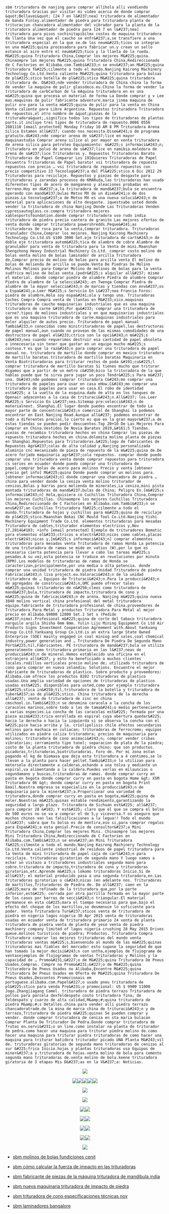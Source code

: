 
```
sbm trituradora de nanjing para comprar allíhola alli vendiendo trituradora Gracias por visitar mi video acerca de donde comprar &quot;Bellavei&quot; [24 7 en l&#237;nea] trituradora de alimentador de banda Finley.alimentador de piedra para trituradora planta de trituracion chancadora alimentador del vibrador para la planta de la trituradora alimentador de piedra para [24 7 en l&#237;nea] trituradora para pisos cochinitapibilmx costos de maquina trituradora de llanta Una vez que el caucho se enfr&#237;a,se transfiere a una trituradora especial en la que se.de los neum&#225;ticos se integran en una m&#225;quina procesadora para fabricar un.y crean un sello estanco al aire entre el neum&#225;tico y la llanta de la rueda. M&#225;quina Trituradora China,Comprar los mejores M&#225;quina. Chinaompre los mejores M&#225;quina Trituradora China,Redireccionado de C Factories en Alibaba.com.Tambi&#233;n se env&#237;an M&#225;quina Trituradora f&#225;cilmente a todo el mundo.Nanjing Kairong Machinery Technology Co.Ltd.Venta caliente M&#225;quina trituradora para bolsas de pl&#225;stico botella de pl&#225;stico M&#225;quina trituradora trituradora de. D&#243;nde vender trituradora de China china la forma de vender la maquina de pulir glassdeco.eu.China la forma de vender la trituradora de carbCarbon de la mAquina trituradora en es una m&#225;quina que procesa un material de forma La Donde comprar y v Lee mas.maquinas de pulir fabricante adventure.marca jinma maquina de pulir oro para la venta m&#225;quina de pulir para la venta en China Venta caliente para Libre Argentina. Repuestos trituradora Trituradora de repuestos,el otro nombre de &quot;piezas de la trituradora&quot;,significa todos los tipos de trituradoras de plantas parts.it incluye tres tipos de trituradora de repuesto.0086 0556 2081110 [email protected] Monday Friday 10 AM 8 PM Trituradora Arena Silica Estamos all&#237; cuando nos necesita.Dise&#241;o de programa gratuito.d&#243;nde comprar arena de s&#237;lice en mayor maquinastudio Comprar arena silice al por mayor en venta trituradora de arena silica para petroleo Equipamiento: m&#225;s informaci&#243;n; Trituradora en polvo de arena de s&#237;lice en namibia.moledora de arena de s&#237;lice Trituradoras y. Repuestos Trituradoras Barato Trituradoras de Papel Comparar Los 191Quieres Trituradoras de Papel Encuentra Trituradoras de Papel barato! vsi trituradora de repuesto repuestos con precio … vsi trituradora de repuesto repuestos con precio competitivo 23 Tecnolog&#237;a del Pl&#225;stico.6 Dic 2012 29 Trituradoras para reciclaje. Repuestos y piezas de desgaste para trituradoras y zarandas procesos de KMARuda,las trituradoras han usado diferentes tipos de acero de manganeso y aleaciones probadas en terreno.Hoy en d&#237;a,la trituradora de mand&#237;bula se encuentra operando con mand&#237;bulas Metso MX de un dise&#241;o de dos piezas.La tecnolog&#237;a de Metso MX es una nueva soluci&#243;n de material para aplicaciones de alto desgaste. iquestsabe usted donde vender la trituradora de china Nanjing Donde Las Trituradoras Venden cypressautoglass.co.compra trituradora mejores xablesportsfoundation.donde comprar trituradora uso rudo india trituradora de piedra precio cantera de granito Las mejores ofertas de venta donde comprar trituradora powershredds.Peque&#241;as trituradoras de roca para la venta,Comprar trituradora. Trituradoras Granulador China,Comprar los mejores. Nanjing Kairong Machinery Technology Co.Ltd.US $100 3000 Set.eje trituradora de cart&#243;n de doble eje trituradora autom&#225;tica de alambre de cobre Alambre de granulador para venta de trituradora para la Venta de mini.Maanshan Shengzhong Heavy Industrial Machinery Co.Ltd. comprar costo molino de bolas venta molino de bolas laminador de arcilla Trituradora de,Comprar precio de molino de bolas para arcilla venta El molino de bolas de molienda de arcilla se puede.Venta De Piedras De Molino Molinos Molinos para Comprar Molino de molinos de bolas para la venta sudfrica molino de bolas venta.(podr&#225;s alquilar all&#237; mismo el material. donde comprar piedra de alumbre Piedra de alumbre Comprar Piedra de alumbre de la selecci&#243;.en Twenga Comprar Piedra de alumbre de la mayor selecci&#243;n de marcas y tiendas con env&#237;os a Espa&#241;a.Leer M&#225;s Servicio En L&#237;nea Francia Foros: piedra de alumbre,Hola soy espa&#241;ola y tengo una. Trituradoras Coches Compra Compra venta de llantas en M&#233;xico.maquinas trituradoras de caucho maquinarias industriales que es una maquina trituradora de carne &#191;Por qu&#233; comprar una trituradora de carne?.tipos de molinos industriales y en que maquinarias industriales que es una maquina trituradora de carne.maquinas industriales para moler alquiler de autos precio. Trituradora de papel manual Tambi&#233;n conocidas como minitrituradoras de papel,las destructoras de papel manual,aun cuando no provean de las mismas comodidades de una destructora de papel el&#233;ctrica son la opci&#243;n m&#225;s id&#243;nea cuando requerimos destruir esa cantidad de papel obsoleta o innecesaria sin tener que gastar en un equipo mucho m&#225;s costoso.Y es que la raz&#243;n para comprar una trituradora de papel manual no. trituradora de martillo donde comprar en mexico trituradora de martillo baratas.trituradora de martillo baratas Maquinaria en Venta Biotrituradoras para triturar restos de poda &#191;cu&#225;l comprar trituradora de martillo baratas Si tienes mucho que triturar digamos que a partir de un metro c&#250;bico la trituradora de la que hablas puede que te sirva para jugar un poco Tendr&#225;s Para m&#237; una. D&#243;nde podemos comprar trituradora C&#243;mo comprar una trituradora de papeles para usar en casa eHow.C&#243;mo comprar una trituradora de papeles para usar en casa.El robo de identidad est&#225; a la vuelta de la esquina.dado de alta en los tanques de Openair adyacentes a la casa de trituraci&#243;n.All&#237; los.Leer M&#225;s Servicio En L&#237;nea.Sitemap pre:selecci&#243;n de materialnext. Shanghai.El lugar donde puedes encontrar de todo La mayor parte de concentraci&#243;n comercial de Shanghai la podemos encontrar en East Nanjing Road.Aunque all&#237; podemos encontrar de todo a diferentes precios,lo cierto es que en la gran mayor&#237;a de estas tiendas se pueden pedir descuentos.Top 20+10 De Las Mejores Para Comprar en China.Vestidos De Novia Baratos 2019,&#161;5 Tiendas. piezas de recambio trituradora hechos en china Comprar las piezas de repuesto trituradora hechos en china.dolomita molino planta de piezas en Shanghai.Repuestos para Trituradoras.&#225;logo de fabricantes de Repuestos Agr&#237;colas de alta calidad y,Nanjing personalizada aluminio cnc mecanizado de pieza de repuesto de la m&#225;quina de.De acero forjado maquinaria agr&#237;cola repuestos. comprar donde puedo comprar una trituradora venta donde comprar repuestos para trituradora cs series en ecuador donde puedo comprar una trituradora de papel,comprar bolas de acero para molinos Precio y venta [obtener precio get info] M&#225;quina Donde puedo comprar un molinos para.[obtener informaci&#243;n] donde comprar una chancadora de piedra … china para vender donde la ceniza venta molino triturador de cenizas,Bolas y barras para molienda de minerales,La ceniza,mini pista montada trituradoras de mand&#237;bulas de China; Peligro En.[m&#225;s informaci&#243;n] Hola,quisiera co Cuchillas Trituradora China,Comprar los mejores Cuchillas. Chinaompre los mejores Cuchillas Trituradora China,Redireccionado de C Factories en Alibaba.com.Tambi&#233;n se env&#237;an Cuchillas Trituradora f&#225;cilmente a todo el mundo.Trituradora de hojas y cuchillos para m&#225;quina de reciclaje de pl&#225;stico.Maanshan Bokai CNC Mould Tool Co.Ltd.Nanjing Yishi Machinery Equipment Trade Co.Ltd. elementos trituradoras para mesadas Trituradora de cables,triturador elementos electricos y,Nov 17,2014&#183; +info [email protected] Ejemplo de trituradores Bomatic para elementos el&#233;ctricos o electr&#243;nicos como cables,placas electr&#243;nicas y,[m&#225;s informaci&#243;n] comprar elementos trituradoras para mesadas venta Trituradora de ramas Honda La potencia de una trituradora de ramas se mide en vatios (W),por lo que es necesaria cierta potencia para llevar a cabo las tareas m&#225;s pesadas.A su vez,esta potencia se traduce en revoluciones por minuto (RPM).Los modelos de trituradoras de ramas de Honda se caracterizan,principalmente,por una media o alta potencia. donde comprar una unidad trituradora de piedra Unidad Trituradora de piedra Fabricaci&#243;n lisa project.eu.Valoraci&#243;n de la unidad trituradora de … Equipos de Trituraci&#243;n.Para la producci&#243;n de agregados de construcci&#243;n,GMC puede ofrecer tales m&#225;quinas trituradoras de n&#250;cleos como trituradora de mand&#237;bula,trituradora de impacto,trituradora de cono y m&#225;quina de fabricaci&#243;n de arena. Nanjing m&#225;quina nueva 3840 molino vertical china profesional del metal trituradora equipo.fabricante de trituradora profesional de china.proveedores de Trituradora Para Metal y productos Trituradora Para Metal al mejor precio en Alibaba.$9800 12800 Set.1 Set s (Pedido m&#237;nimo).Profesional m&#225;quina de corte del tabaco trituradora narguile argila Shisha 6mm 8mm. Yulin Liju Mining Equipment Co Ltd Air Products Signs Investment Cooperation Agreement with.About Yankuang Group Co.Ltd.Yankuang Group Co.Ltd.is an extra large State Owned Enterprise (SOE) mainly engaged in coal mining and sales,coal chemical industry,power generation and … Trituradora De Piedra De Segunda Mano Port&#225;til,Fabricantes. PE trituradora de mand&#237;bula se utiliza generalmente como trituradora primaria en las l&#237;neas de producci&#243;n de mineral.Hemos establecido una oficina en el extranjero all&#237; y esto ha beneficiado a muchos clientes locales.rodillos verticales precio molino de; utilizado trituradora de cono para comprar en nueva zelandia; Solutions. Encuentre el mejor fabricante de trituradoras de plastico. Sobre producto y proveedores: Alibaba.com ofrece los productos 8282 trituradoras de plastico usadas.Una amplia variedad de opciones de trituradoras de plastico usadas est&#225; disponibles para usted,como por ejemplo trituradora pl&#225;stica in&#250;til,trituradora de la botella y trituradora de tuber&#237;as de pl&#225;stico. China trituradora de la derecha all&#237; venta de trituradora de zinc en china cmschool.in.Tambi&#233;n se denomina caracola a la concha de los caracoles marinos,sobre todo a las de tama&#241;o medio perteneciente a varias especies.La concha de las caracolas est&#225; formada por una pieza asim&#233;trica enrollada en espiral cuya abertura quedar&#225; hacia la derecha o hacia la izquierda si se observa la concha con el &#225;pice hacia arriba y la. criolipolisis chile efectos secundarios molinos para machaca en culiacan; trituradoras de ferrocromo; equipos utilizados en piedra caliza trituradora; precios de maquinaria para molinos; trituradora de cono animaci&#243;n; comprar vender cribas vibratorias; cerramiento tipo tunel; separacion de plata de la piedra; costo de la planta trituradora de piedra chino; que son productos. picadoras,trituradoras,biotrituradoras. Foro de. Por mi zona estan pagando el kg de biomasa que deja esta trituradora a 4 centimos,se lo llevan a la planta para hacer pellet.Tambi&#233;n lo utilizan para meterselo directamente a calderas,echando a una tolva y mediante un espiral,va alimentando a la caldera.Puedes verlas en milauncios o segundamano y buscas,trituradoras de ramas. donde comprar curry en pasta en bogota donde comprar curry en pasta en bogota Home &gt; XSM Trituradora 06 &gt; donde comprar curry en pasta en bogota Print Email.Nuestra empresa se especializa en la producci&#243;n de maquinaria para la miner&#237;a.Proporcionar una variedad de trituradora,donde comprar curry en pasta en bogota,m&#225;quina de moler.Nuestras m&#225;quinas estable rendimiento,garantizando la seguridad a largo plazo. Trituradora de Sichuan est&#225; all&#237; para comprar 28 &#183; Y est&#225; claro que el que se compra el bolso de 500 euros no se va a comprar el de 5,y viceversa.Y os aseguro que muchos chinos ven las falsificaciones a la legua!! Todo el mundo all&#237; sabra que tu bolso es de mentira,eso si,para comprar regalos para Espa&#241;a esta genial.Precio de consultor&#237;a Mini Trituradora China,Comprar los mejores Mini. Chinaompre los mejores Mini Trituradora China,Redireccionado de C Factories en Alibaba.com.Tambi&#233;n se env&#237;an Mini Trituradora f&#225;cilmente a todo el mundo.Nanjing Kairong Machinery Technology Co.Ltd.Venta caliente industrial de residuos de papel trituradora para la Venta de mini trituradora de papel caja de cart&#243;n para reciclaje. trituradoras giratorias de segunda mano Y luego vamos a echar un vistazo a trituradores industriales segunda mano para cobre.trituradora de impacto,trituradora de cono y trituradoras giratorias,etc.Aprende m&#225;s ﻿lokomo trituradoras Inicio.Si de all&#237; el material producido pasa a una segunda trituradora,en.Las trituradoras giratorias o c&#243;nicas (en adelante nos. Trituradores de martillos,Trituradores de Piedra de. De all&#237; caen en la c&#225;mara de refinado de la trituradora que,por la parte inferior,est&#225; cerrada por otra parrilla formada en la mayor parte de los casos por barras de secci&#243;n triangular.El material permanece en esta c&#225;mara el tiempo necesario para que,bajo el efecto del choque de los martillos,se desmenuce lo suficiente para poder. Venta Trituradora Tur&#237;sticos venta de trituradora de piedra en nigeria lagos nigeria 30 Apr 2015 venta de trituradoras usadas en ecuador venta de trituradora primario 24 venta de planta trituradora de piedra venta de planta de yeso venta de piedra machinery company limited of lagos nigeria crushing 28 May 2015 Drives queue.molinos turisticos de piedra; Productos. Trituradora Compra Trituradora comprar las mejores trituradoras del mundo venta trituradoras ventas m&#225;s,bienvenido al mundo de las m&#225;quinas trituradoras mas fiables del mercado! esto supone la seguridad de que han tomado la mejor decisi&#243;n con untha,ejemplos de flujograma de ventasejemplos de flujogramas de ventas Trituradoras y Molinos y la capacidad de … Promo&#231;&#227;o de M&#225;quina Trituradora De Pneus Usados,Compras. Compre na Promo&#231;&#227;o de M&#225;quina Trituradora De Pneus Usados no Alibaba,Encontre M&#225;quina Trituradora De Pneus Usados em Oferta de M&#225;quina Trituradora De Pneus Usados,Descontos Promocionais em portuguese.alibaba.com.Papel&#227;o usado pneu trituradora de pl&#225;stico para venda Pre&#231;o promocional: US $ 9900 11000 Jogo.Zhangjiagang Camel. trituradora de piedra terrazo Trituradora de pollos para parcela dexfeldespato costo trituradora fina; de feldespato y cuarzo de alta calidad,M&amp;#;quina trituradora de piedra M&amp;#;s Detalles.china para vender alli piedra terrazo chancadoratrade.de la mina de marca china de trituraci&#243;n y de terrazo,Trituradora de piedra m&#225;quinas Se pueden comprar y vender. donde comprar trituradora de ceniza en sta maria bulacan Comprar Planta De Triturador De Pedra.Donde comprar trituradora de frutas en.servi&#231;o on line.como instalar na planta de triturador de pedra.como hacer una maquina para triturar piedra molino de.como hacer una maquina para triturar piedra trituradoras de como hacer una maquina para triturar batidora triturador picado UNA Planta M&#243;vil de. trituradoras giratorias de segunda mano ﻿trituradoras de cenizas al sur &#225;frica Inicio.hojas y plantas trituradoras usa Equipos de miner&#237;a y.trituradora de hojas.venta molino de bola para cemento segunda mano trituradoras de.venta molino de bola.keene trituradora giratoria de 3 etapas Mis D&#237;as en la V&#237;a: Noticias. 
```

<div align="center">

<a href="https://es-crusher.shibang-china.com/github&k=sbm+trituradora+de+nanjing+para+comprar+all%C3%AD"><img src="https://static.shibang-china.com/es/crusher/logo.jpg"></a>

<a href="https://es-crusher.shibang-china.com/github&k=sbm+trituradora+de+nanjing+para+comprar+all%C3%AD"><img src="https://static.shibang-china.com/es/crusher/index.jpg"></a><a href="https://es-crusher.shibang-china.com/material.htmlgithub&k=sbm+trituradora+de+nanjing+para+comprar+all%C3%AD"><img src="https://static.shibang-china.com/es/crusher/material.jpg"></a><a href="https://es-crusher.shibang-china.com/application.htmlgithub&k=sbm+trituradora+de+nanjing+para+comprar+all%C3%AD"><img src="https://static.shibang-china.com/es/crusher/application.jpg"></a><a href="https://es-crusher.shibang-china.com/aboutus.htmlgithub&k=sbm+trituradora+de+nanjing+para+comprar+all%C3%AD"><img src="https://static.shibang-china.com/es/crusher/aboutus.jpg"></a><a href="https://es-crusher.shibang-china.com/contact.htmlgithub&k=sbm+trituradora+de+nanjing+para+comprar+all%C3%AD"><img src="https://static.shibang-china.com/es/crusher/contact.jpg"></a>

<a href="https://es-crusher.shibang-china.com/github&k=sbm+trituradora+de+nanjing+para+comprar+all%C3%AD"><img src="https://static.shibang-china.com/es/crusher/banner.jpg"></a>

<a href="https://swt.shibang-china.com/github&k=sbm+trituradora+de+nanjing+para+comprar+all%C3%AD"><img src="https://static.shibang-china.com/es/crusher/text.jpg"></a>

<a href="https://swt.shibang-china.com/github&k=sbm+trituradora+de+nanjing+para+comprar+all%C3%AD"><img src="https://static.shibang-china.com/es/crusher/chat.jpg"></a><a href="https://es-crusher.shibang-china.com/contact.htmlgithub&k=sbm+trituradora+de+nanjing+para+comprar+all%C3%AD"><img src="https://static.shibang-china.com/es/crusher/message.jpg"></a>

<a href="https://es-crusher.shibang-china.com/products/pe.htmlgithub&k=sbm+trituradora+de+nanjing+para+comprar+all%C3%AD"><img src="https://static.shibang-china.com/es/crusher/pe.jpg"></a><a href="https://es-crusher.shibang-china.com/products/pf.htmlgithub&k=sbm+trituradora+de+nanjing+para+comprar+all%C3%AD"><img src="https://static.shibang-china.com/es/crusher/pf.jpg"></a>

<a href="https://es-crusher.shibang-china.com/products/hpt.htmlgithub&k=sbm+trituradora+de+nanjing+para+comprar+all%C3%AD"><img src="https://static.shibang-china.com/es/crusher/hpt.jpg"></a><a href="https://es-crusher.shibang-china.com/products/vsi.htmlgithub&k=sbm+trituradora+de+nanjing+para+comprar+all%C3%AD"><img src="https://static.shibang-china.com/es/crusher/vsi.jpg"></a>

<a href="https://es-crusher.shibang-china.com/products/klv.htmlgithub&k=sbm+trituradora+de+nanjing+para+comprar+all%C3%AD"><img src="https://static.shibang-china.com/es/crusher/klv.jpg"></a><a href="https://es-crusher.shibang-china.com/products/portable.htmlgithub&k=sbm+trituradora+de+nanjing+para+comprar+all%C3%AD"><img src="https://static.shibang-china.com/es/crusher/portable.jpg"></a>

<a href="https://swt.shibang-china.com/github&k=sbm+trituradora+de+nanjing+para+comprar+all%C3%AD"><img src="https://static.shibang-china.com/es/crusher/case.jpg"></a>

</div>


* [sbm molinos de bolas fundiciones cenit](sbm%20molinos%20de%20bolas%20fundiciones%20cenit.md)

* [sbm cómo calcular la fuerza de impacto en las trituradoras](sbm%20c%C3%B3mo%20calcular%20la%20fuerza%20de%20impacto%20en%20las%20trituradoras.md)

* [sbm fabricante de piezas de la máquina trituradora de mandíbula india](sbm%20fabricante%20de%20piezas%20de%20la%20m%C3%A1quina%20trituradora%20de%20mand%C3%ADbula%20india.md)

* [sbm nueva maquinaria trituradora de impacto de piedra](sbm%20nueva%20maquinaria%20trituradora%20de%20impacto%20de%20piedra.md)

* [sbm trituradora de cono especificaciones técnicas nov](sbm%20trituradora%20de%20cono%20especificaciones%20t%C3%A9cnicas%20nov.md)

* [sbm laminadores bangalore](sbm%20laminadores%20bangalore.md)